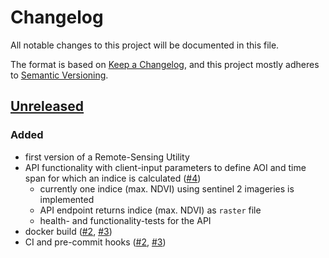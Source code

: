 # Changelog

All notable changes to this project will be documented in this file.

The format is based on [Keep a Changelog](https://keepachangelog.com/en/1.0.0/),
and this project mostly adheres to [Semantic Versioning](https://semver.org/spec/v2.0.0.html).


## [Unreleased](https://gitlab.heigit.org/climate-action/utilities/naturalness-utility)

### Added

- first version of a Remote-Sensing Utility
- API functionality with client-input parameters to define AOI and time span for which an indice is calculated ([#4](https://gitlab.heigit.org/climate-action/utilities/naturalness-utility/-/issues/4))
    - currently one indice (max. NDVI) using sentinel 2 imageries is implemented
    - API endpoint returns indice (max. NDVI) as `raster` file
    - health- and functionality-tests for the API
- docker build ([#2](https://gitlab.heigit.org/climate-action/utilities/naturalness-utility/-/issues/2), [#3](https://gitlab.heigit.org/climate-action/utilities/naturalness-utility/-/issues/3))
- CI and pre-commit hooks ([#2](https://gitlab.heigit.org/climate-action/utilities/naturalness-utility/-/issues/2), [#3](https://gitlab.heigit.org/climate-action/utilities/naturalness-utility/-/issues/3))

